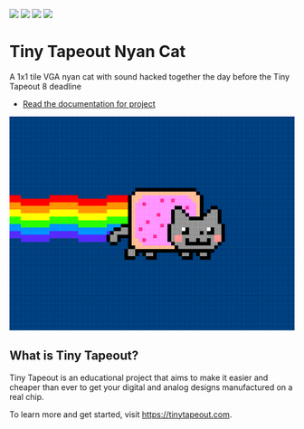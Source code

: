 ![](../../workflows/gds/badge.svg) ![](../../workflows/docs/badge.svg) ![](../../workflows/test/badge.svg) ![](../../workflows/fpga/badge.svg)

# Tiny Tapeout Nyan Cat

A 1x1 tile VGA nyan cat with sound hacked together the day before the Tiny Tapeout 8 deadline

- [Read the documentation for project](docs/info.md)

![preview](docs/preview.png)

## What is Tiny Tapeout?

Tiny Tapeout is an educational project that aims to make it easier and cheaper than ever to get your digital and analog designs manufactured on a real chip.

To learn more and get started, visit https://tinytapeout.com.
